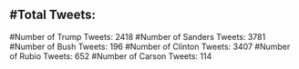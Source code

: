 #Total Tweets:  
---
#Number of Trump Tweets: 2418
#Number of Sanders Tweets: 3781
#Number of Bush Tweets: 196
#Number of Clinton Tweets: 3407
#Number of Rubio Tweets: 652
#Number of Carson Tweets: 114